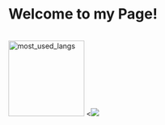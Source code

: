 <h1>Welcome to my Page!</h1>

<br>
  <img src="https://github-readme-stats.vercel.app/api/top-langs/?username=satanaelcode&layout=compact&langs_count=4&bg_color=ffffff00&text_color=34ebe5&count_private=true&hide_border=false" height="150" alt="most_used_langs">
  <<img src="https://random.imagecdn.app/500/150"> 
</br>
